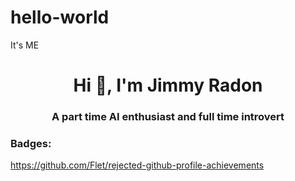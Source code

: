 # hello-world
It's ME

<h1 align="center">Hi 👋, I'm Jimmy Radon</h1>
<h3 align="center">A part time AI enthusiast and full time introvert</h3>

<p Here is a collection of my badges
</p>

<h3 align="left">Badges:</h3>

            

https://github.com/Flet/rejected-github-profile-achievements

